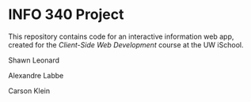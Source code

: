 # INFO 340 Project

This repository contains code for an interactive information web app, created for the _Client-Side Web Development_ course at the UW iSchool.

Shawn Leonard

Alexandre Labbe

Carson Klein
